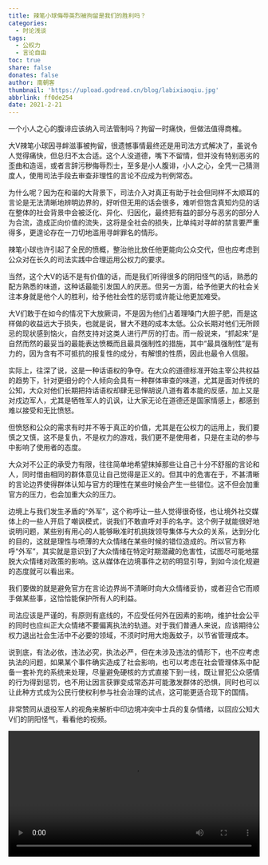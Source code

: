```yaml
---
title: 辣笔小球侮辱英烈被拘留是我们的胜利吗？
categories:
  - 时论浅谈
tags:
  - 公权力
  - 言论自由
toc: true
share: false
donates: false
author: 南朝客
thumbnail: 'https://upload.godread.cn/blog/labixiaoqiu.jpg'
abbrlink: ff0de254
date: 2021-2-21
---
```


<div class="description-text"><span class="text">一个小人之心的腹诽应该纳入司法管制吗？拘留一时痛快，但做法值得商榷。</span></div>

<!-- more -->

大V辣笔小球因寻衅滋事被拘留，很遗憾事情最终还是用司法方式解决了，虽说令人觉得痛快，但总归不太合适。这个人没道德，嘴下不留情，但并没有特别恶劣的歪曲和造谣，或者言辞污秽侮辱烈士，至多是小人腹诽，小人之心，全凭一己猜测度人，使用司法手段去审查非理性的言论不应成为判例常态。



为什么呢？因为在和谐的大背景下，司法介入对真正有助于社会但同样不太顺耳的言论是无法清晰地辨明边界的，好听但无用的话会很多，难听但饱含真知灼见的话在整体的社会背景中会被泛化、异化、归因化，最终把有益的部分与恶劣的部分人为合流，造成正向价值的流失，这将是全社会的损失，比单纯对寻衅的禁言要严重得多，更遑论存在一刀切地滥用寻衅罪名的情形。



辣笔小球也许引起了全民的愤概，整治他比放任他更能向公众交代，但也应考虑到公众对在长久的司法实践中合理运用公权力的要求。



当然，这个大V的话不是有价值的话，而是我们听得很多的阴阳怪气的话，熟悉的配方熟悉的味道，这种话最能引发国人的厌恶。但另一方面，给予他更大的社会关注本身就是他个人的胜利，给予他社会性的惩罚或许能让他更加难受。



大V们敢于在如今的情况下大放厥词，不是因为他们占着理嗓门大胆子肥，而是这样做的收益远大于损失，也就是说，冒大不韪的成本太低。公众长期对他们无所顾忌的现状感到恼火，自然支持对这类人进行严厉的打击。而一般说来，“抓起来”是自然而然的最妥当的最能表达愤概而且最具强制性的措施，其中“最具强制性”是有力的，因为含有不可抵抗的报复性的成分，有解恨的性质，因此也最令人信服。



实际上，往深了说，这是一种话语权的争夺。在大众的道德标准开始主宰公共权益的趋势下，针对更细分的个人倾向会具有一种群体审查的味道，尤其是面对传统的公知，大众对他们长期把持话语权却肆无忌惮胡说八道有着本能的反感，加上又是对戍边军人，尤其是牺牲军人的讥讽，让大家无论在道德还是国家情感上，都感到难以接受和无比愤怒。



但愤怒和公众的需求有时并不等于真正的价值，尤其是在公权力的运用上，我们要慎之又慎，这不是复仇，不是权力的游戏，我们更不是使用者，只是在主动的参与中影响了使用者的态度。



大众对不公正的承受力有限，往往简单地希望抹掉那些让自己十分不舒服的言论和人，同时借由相同的群体意见让自己觉得是正义的。但其中的危害在于，不甚清晰的言论边界使得群体认知与官方的理性在某些时候会产生一些错位。这不但会加重官方的压力，也会加重大众的压力。



边境上与我们发生矛盾的“外军”，这个称呼让一些人觉得很奇怪，也让境外社交媒体上的一些人开启了嘲讽模式，说我们不敢直呼对手的名字。这个例子就能很好地说明问题，某些别有用心的人能够瞅准时机挑拨领导集体与大众的关系，达到分化的目的，这就是理性与喷薄的大众情绪在某些时候的错位造成的。所以官方称呼“外军”，其实就是意识到了大众情绪在特定时期潜藏的危害性，试图尽可能地摆脱大众情绪对政策的影响。这从媒体在边境事件之初的明显引导，到如今淡化规避的态度就可以看出来。



我们要做的就是避免官方在言论边界尚不清晰时向大众情绪妥协，或者迎合它而顺手做某些事，这恰恰能保护所有人的利益。



司法应该是严谨的，有原则有底线的，不应受任何外在因素的影响，维护社会公平的同时也应纠正大众情绪不要偏离执法的轨道。对于我们普通人来说，应该期待公权力退出社会生活中不必要的领域，不须时时用大炮轰蚊子，以节省管理成本。



说到底，有法必依，违法必究，执法必严，但在未涉及违法的情形下，也不应考虑执法的问题，如果某个事件确实造成了社会影响，也可以考虑在社会管理体系中配备一套补充的系统来处理，尽量避免硬核的方式直接下到一线，既让冒犯公众感情的行为得到惩罚，也不用让因言获罪变成常态并可能激发群体的恐惧，同时也可以让此种方式成为公民行使权利参与社会治理的试点，这可能更适合现下的国情。



<div class="fenjie"></div>



非常赞同从退役军人的视角来解析中印边境冲突中士兵的复杂情绪，以回应公知大V们的阴阳怪气，看看他的视频。

<video src="https://upload.godread.cn/blog/labixiaoqiu_video_01.MP4" controls="controls" style="width: 100%; max-height: 400px; background: #eee; margin: auto; display: block;">
    您的浏览器不支持播放该视频，请右键获取视频链接查看。
</video>
